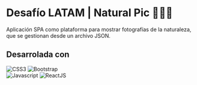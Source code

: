 # Desafío LATAM | Natural Pic 👩🏽‍💻
Aplicación SPA como plataforma para mostrar fotografías de la naturaleza, que se gestionan desde un archivo JSON.

## Desarrolada con
![CSS3](https://img.shields.io/badge/CSS3-grey?style=for-the-badge&logo=css3)
![Bootstrap](https://img.shields.io/badge/Bootstrap-grey?style=for-the-badge&logo=bootstrap)  
![Javascript](https://img.shields.io/badge/Javascript-grey?style=for-the-badge&logo=javascript)
![ReactJS](https://img.shields.io/badge/ReactJS-grey?style=for-the-badge&logo=react)  
